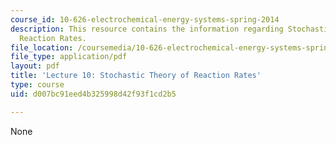 ```yaml
---
course_id: 10-626-electrochemical-energy-systems-spring-2014
description: This resource contains the information regarding Stochastic Theory of
  Reaction Rates.
file_location: /coursemedia/10-626-electrochemical-energy-systems-spring-2014/d007bc91eed4b325998d42f93f1cd2b5_MIT10_626S14_Lec10.pdf
file_type: application/pdf
layout: pdf
title: 'Lecture 10: Stochastic Theory of Reaction Rates'
type: course
uid: d007bc91eed4b325998d42f93f1cd2b5

---
```

None